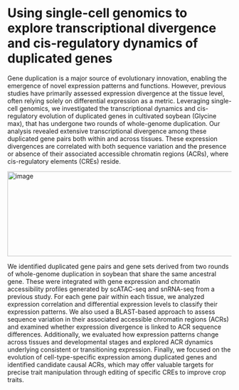# Using single-cell genomics to explore transcriptional divergence and cis-regulatory dynamics of duplicated genes 
Gene duplication is a major source of evolutionary innovation, enabling the emergence of novel expression patterns and functions. However, previous studies have primarily assessed expression divergence at the tissue level, often relying solely on differential expression as a metric. Leveraging single-cell genomics, we investigated the transcriptional dynamics and cis-regulatory evolution of duplicated genes in cultivated soybean (Glycine max), that has undergone two rounds of whole-genome duplication. Our analysis revealed extensive transcriptional divergence among these duplicated gene pairs both within and across tissues. These expression divergences are correlated with both sequence variation and the presence or absence of their associated accessible chromatin regions (ACRs), where cis-regulatory elements (CREs) reside. 

<img width="802" height="191" alt="image" src="https://github.com/user-attachments/assets/e0abb82e-7481-45a8-98a4-f94f6a294de7" />

We identified duplicated gene pairs and gene sets derived from two rounds of whole-genome duplication in soybean that share the same ancestral gene. These were integrated with gene expression and chromatin accessibility profiles generated by scATAC-seq and snRNA-seq from a previous study. For each gene pair within each tissue, we analyzed expression correlation and differential expression levels to classify their expression patterns. We also used a BLAST-based approach to assess sequence variation in their associated accessible chromatin regions (ACRs) and examined whether expression divergence is linked to ACR sequence differences. Additionally, we evaluated how expression patterns change across tissues and developmental stages and explored ACR dynamics underlying consistent or transitioning expression. Finally, we focused on the evolution of cell-type-specific expression among duplicated genes and identified candidate causal ACRs, which may offer valuable targets for precise trait manipulation through editing of specific CREs to improve crop traits.


